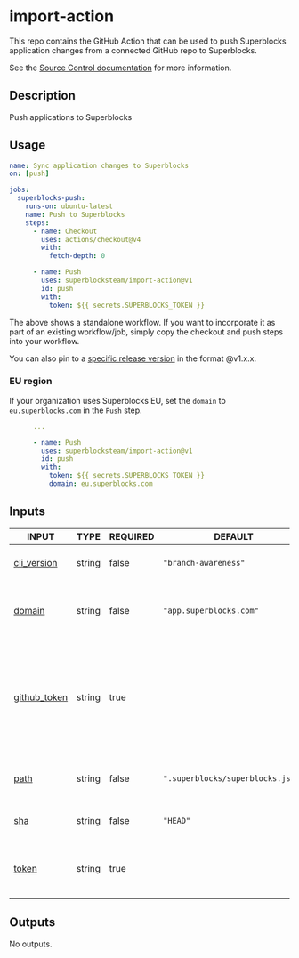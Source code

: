 # import-action

This repo contains the GitHub Action that can be used to push Superblocks application changes from a connected GitHub repo to Superblocks.

See the [Source Control documentation](https://docs.superblocks.com/development-lifecycle/source-control/) for more information.

## Description

<!-- AUTO-DOC-DESCRIPTION:START - Do not remove or modify this section -->

Push applications to Superblocks

<!-- AUTO-DOC-DESCRIPTION:END -->

## Usage

```yaml
name: Sync application changes to Superblocks
on: [push]

jobs:
  superblocks-push:
    runs-on: ubuntu-latest
    name: Push to Superblocks
    steps:
      - name: Checkout
        uses: actions/checkout@v4
        with:
          fetch-depth: 0

      - name: Push
        uses: superblocksteam/import-action@v1
        id: push
        with:
          token: ${{ secrets.SUPERBLOCKS_TOKEN }}
```

The above shows a standalone workflow. If you want to incorporate it as part of an existing workflow/job, simply copy the checkout and push steps into your workflow.

You can also pin to a [specific release version](https://github.com/superblocksteam/import-action/releases) in the format @v1.x.x.

### EU region

If your organization uses Superblocks EU, set the `domain` to `eu.superblocks.com` in the `Push` step.

```yaml
      ...

      - name: Push
        uses: superblocksteam/import-action@v1
        id: push
        with:
          token: ${{ secrets.SUPERBLOCKS_TOKEN }}
          domain: eu.superblocks.com
```

## Inputs

<!-- AUTO-DOC-INPUT:START - Do not remove or modify this section -->

|                                INPUT                                 |  TYPE  | REQUIRED |              DEFAULT              |                                         DESCRIPTION                                          |
|----------------------------------------------------------------------|--------|----------|-----------------------------------|----------------------------------------------------------------------------------------------|
|  <a name="input_cli_version"></a>[cli_version](#input_cli_version)   | string |  false   |       `"branch-awareness"`        |                                 The Superblocks CLI version                                  |
|          <a name="input_domain"></a>[domain](#input_domain)          | string |  false   |      `"app.superblocks.com"`      |                  The Superblocks domain where applications <br>are hosted                    |
| <a name="input_github_token"></a>[github_token](#input_github_token) | string |   true   |                                   | The GitHub package registry access <br>token to use when installing <br>the Superblocks CLI  |
|             <a name="input_path"></a>[path](#input_path)             | string |  false   | `".superblocks/superblocks.json"` |                    The relative path to the <br>Superblocks config file                      |
|              <a name="input_sha"></a>[sha](#input_sha)               | string |  false   |             `"HEAD"`              |                                  Commit to push changes for                                  |
|           <a name="input_token"></a>[token](#input_token)            | string |   true   |                                   |                           The Superblocks access token to <br>use                            |

<!-- AUTO-DOC-INPUT:END -->

## Outputs

<!-- AUTO-DOC-OUTPUT:START - Do not remove or modify this section -->
No outputs.
<!-- AUTO-DOC-OUTPUT:END -->
